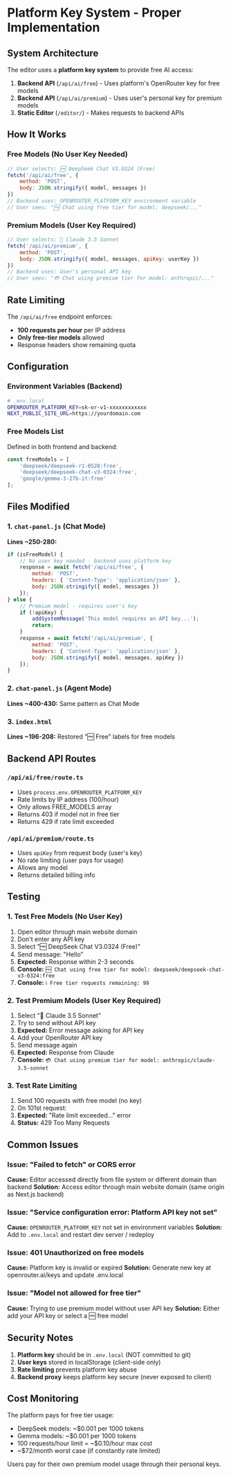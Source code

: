 # Platform Key System - Proper Implementation

## System Architecture

The editor uses a **platform key system** to provide free AI access:

1. **Backend API** (`/api/ai/free`) - Uses platform's OpenRouter key for free models
2. **Backend API** (`/api/ai/premium`) - Uses user's personal key for premium models  
3. **Static Editor** (`/editor/`) - Makes requests to backend APIs

## How It Works

### Free Models (No User Key Needed)
```javascript
// User selects: 🆓 DeepSeek Chat V3.0324 (Free)
fetch('/api/ai/free', {
    method: 'POST',
    body: JSON.stringify({ model, messages })
})
// Backend uses: OPENROUTER_PLATFORM_KEY environment variable
// User sees: "🆓 Chat using free tier for model: deepseek/..."
```

### Premium Models (User Key Required)
```javascript
// User selects: 🔑 Claude 3.5 Sonnet
fetch('/api/ai/premium', {
    method: 'POST',
    body: JSON.stringify({ model, messages, apiKey: userKey })
})
// Backend uses: User's personal API key
// User sees: "💳 Chat using premium tier for model: anthropic/..."
```

## Rate Limiting

The `/api/ai/free` endpoint enforces:
- **100 requests per hour** per IP address
- **Only free-tier models** allowed
- Response headers show remaining quota

## Configuration

### Environment Variables (Backend)
```bash
# .env.local
OPENROUTER_PLATFORM_KEY=sk-or-v1-xxxxxxxxxxxx
NEXT_PUBLIC_SITE_URL=https://yourdomain.com
```

### Free Models List
Defined in both frontend and backend:
```javascript
const freeModels = [
    'deepseek/deepseek-r1-0528:free',
    'deepseek/deepseek-chat-v3-0324:free',
    'google/gemma-3-27b-it:free'
];
```

## Files Modified

### 1. `chat-panel.js` (Chat Mode)
**Lines ~250-280:**
```javascript
if (isFreeModel) {
    // No user key needed - backend uses platform key
    response = await fetch('/api/ai/free', {
        method: 'POST',
        headers: { 'Content-Type': 'application/json' },
        body: JSON.stringify({ model, messages })
    });
} else {
    // Premium model - requires user's key
    if (!apiKey) {
        addSystemMessage('This model requires an API key...');
        return;
    }
    response = await fetch('/api/ai/premium', {
        method: 'POST',
        headers: { 'Content-Type': 'application/json' },
        body: JSON.stringify({ model, messages, apiKey })
    });
}
```

### 2. `chat-panel.js` (Agent Mode)
**Lines ~400-430:**
Same pattern as Chat Mode

### 3. `index.html`
**Lines ~196-208:**
Restored "🆓 Free" labels for free models

## Backend API Routes

### `/api/ai/free/route.ts`
- Uses `process.env.OPENROUTER_PLATFORM_KEY`
- Rate limits by IP address (100/hour)
- Only allows FREE_MODELS array
- Returns 403 if model not in free tier
- Returns 429 if rate limit exceeded

### `/api/ai/premium/route.ts`
- Uses `apiKey` from request body (user's key)
- No rate limiting (user pays for usage)
- Allows any model
- Returns detailed billing info

## Testing

### 1. Test Free Models (No User Key)
1. Open editor through main website domain
2. Don't enter any API key
3. Select "🆓 DeepSeek Chat V3.0324 (Free)"
4. Send message: "Hello"
5. **Expected:** Response within 2-3 seconds
6. **Console:** `🆓 Chat using free tier for model: deepseek/deepseek-chat-v3-0324:free`
7. **Console:** `ℹ️ Free tier requests remaining: 99`

### 2. Test Premium Models (User Key Required)
1. Select "🔑 Claude 3.5 Sonnet"
2. Try to send without API key
3. **Expected:** Error message asking for API key
4. Add your OpenRouter API key
5. Send message again
6. **Expected:** Response from Claude
7. **Console:** `💳 Chat using premium tier for model: anthropic/claude-3.5-sonnet`

### 3. Test Rate Limiting
1. Send 100 requests with free model (no key)
2. On 101st request:
3. **Expected:** "Rate limit exceeded..." error
4. **Status:** 429 Too Many Requests

## Common Issues

### Issue: "Failed to fetch" or CORS error
**Cause:** Editor accessed directly from file system or different domain than backend
**Solution:** Access editor through main website domain (same origin as Next.js backend)

### Issue: "Service configuration error: Platform API key not set"
**Cause:** `OPENROUTER_PLATFORM_KEY` not set in environment variables
**Solution:** Add to `.env.local` and restart dev server / redeploy

### Issue: 401 Unauthorized on free models
**Cause:** Platform key is invalid or expired
**Solution:** Generate new key at openrouter.ai/keys and update .env.local

### Issue: "Model not allowed for free tier"
**Cause:** Trying to use premium model without user API key
**Solution:** Either add your API key or select a 🆓 free model

## Security Notes

1. **Platform key** should be in `.env.local` (NOT committed to git)
2. **User keys** stored in localStorage (client-side only)
3. **Rate limiting** prevents platform key abuse
4. **Backend proxy** keeps platform key secure (never exposed to client)

## Cost Monitoring

The platform pays for free tier usage:
- DeepSeek models: ~$0.001 per 1000 tokens
- Gemma models: ~$0.001 per 1000 tokens
- 100 requests/hour limit = ~$0.10/hour max cost
- ~$72/month worst case (if constantly rate limited)

Users pay for their own premium model usage through their personal keys.
